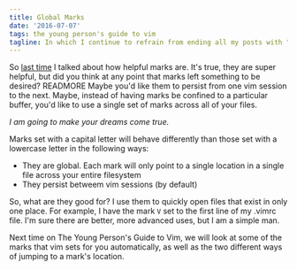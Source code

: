 ```yaml
---
title: Global Marks
date: '2016-07-07'
tags: the young person's guide to vim
tagline: In which I continue to refrain from ending all my posts with "Now you're not so ignorant."
---
```


So <a title="Mark my Words" href="/2016/07/01/mark-my-words.html">last time</a> I talked about how helpful marks are. It's true, they are super helpful, but did you think at any point that marks left something to be desired? READMORE Maybe you'd like them to persist from one vim session to the next. Maybe, instead of having marks be confined to a particular buffer, you'd like to use a single set of marks across all of your files.

<em>I am going to make your dreams come true.</em>

Marks set with a capital letter will behave differently than those set with a lowercase letter in the following ways:

<ul>
	<li>They are global. Each mark will only point to a single location in a single file across your entire filesystem</li>
	<li>They persist betweem vim sessions (by default)</li>
</ul>

So, what are they good for? I use them to quickly open files that exist in only one place. For example, I have the mark <code>V</code> set to the first line of my .vimrc file. I'm sure there are better, more advanced uses, but I am a simple man.

Next time on The Young Person's Guide to Vim, we will look at some of the marks that vim sets for you automatically, as well as the two different ways of jumping to a mark's location.

